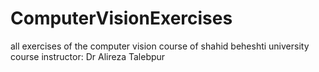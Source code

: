 # ComputerVisionExercises
all exercises of the computer vision course of shahid beheshti university <br>
course instructor: Dr Alireza Talebpur
